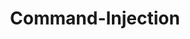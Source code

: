 ---
layout: tag-list
type: tag
title: Command-Injection
slug: Command-Injection
category: Tag
sidebar: false
description: >
   Vulnerabilidades de entidades externas XML.
---